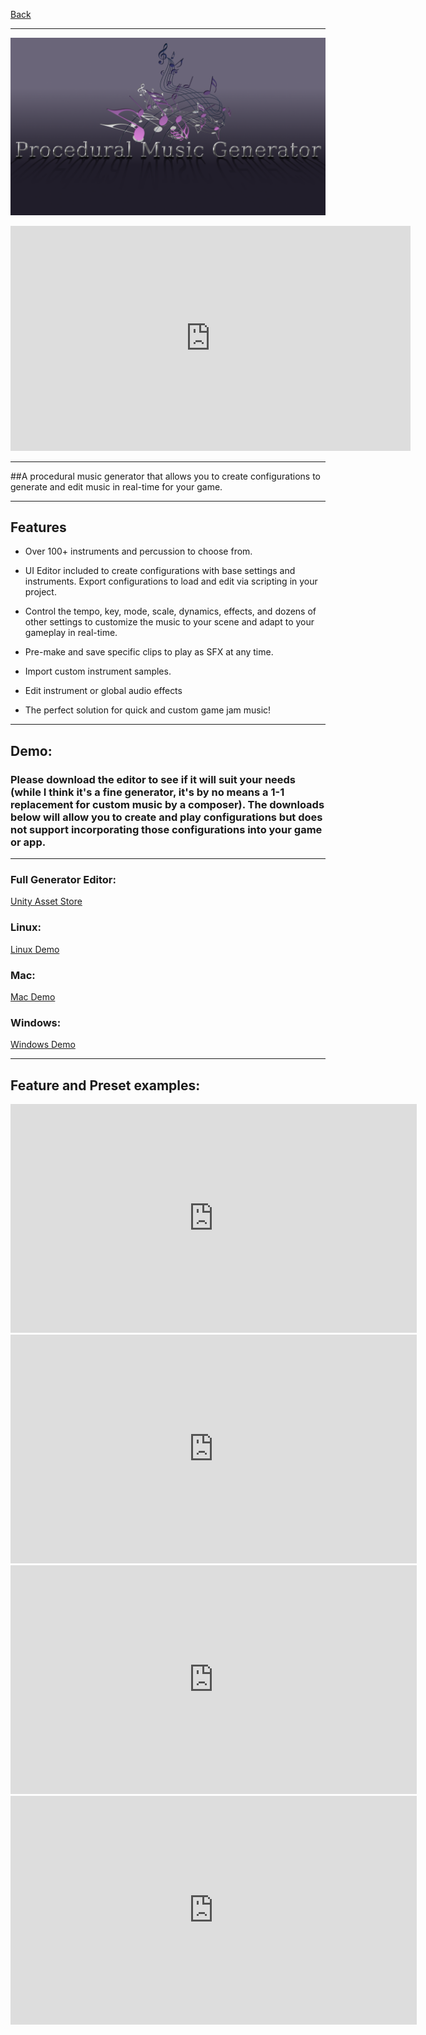 [Back](https://stickandbindlegames.github.io)

---

![Logo](https://raw.githubusercontent.com/StickAndBindleGames/stickandbindlegames.github.io/master/Images/%20Logo.png)

<iframe width="640" height="360" src="https://www.youtube.com/embed/kDLc6GFdZTk" frameborder="0" gesture="media" allow="encrypted-media" allowfullscreen></iframe>

---

##A procedural music generator that allows you to create configurations to generate and edit music in real-time for your game. 

---

## Features
- Over 100+ instruments and percussion to choose from.

- UI Editor included to create configurations with base settings and instruments.  Export configurations to load and edit via scripting in your project.

- Control the tempo, key, mode, scale, dynamics, effects, and dozens of other settings to customize the music to your scene and adapt to your gameplay in real-time. 

- Pre-make and save specific clips to play as SFX at any time.

- Import custom instrument samples.

- Edit instrument or global audio effects

- The perfect solution for quick and custom game jam music!

---

## Demo:
### Please download the editor to see if it will suit your needs (while I think it's a fine generator, it's by no means a 1-1 replacement for custom music by a composer). The downloads below will allow you to create and play configurations but does not support incorporating those configurations into your game or app. 

---

### Full Generator Editor:
[Unity Asset Store](https://www.assetstore.unity3d.com/#!/content/99791)

### Linux:
[Linux Demo](https://github.com/StickAndBindleGames/ProceduralMusicPlayer_Linux)

### Mac:
[Mac Demo](https://github.com/StickAndBindleGames/ProceduralMusicPlayer_Mac)

### Windows:
[Windows Demo](https://github.com/StickAndBindleGames/ProceduralMusicPlayer_Win)

---

## Feature and Preset examples:
<iframe width="650" height="366" src="https://www.youtube.com/embed/dcVjY5rkUqU" frameborder="0" gesture="media" allow="encrypted-media" allowfullscreen></iframe>
<iframe width="650" height="366" src="https://www.youtube.com/embed/TGQM11iRRUQ" frameborder="0" gesture="media" allow="encrypted-media" allowfullscreen></iframe>
<iframe width="650" height="366" src="https://www.youtube.com/embed/2g6EuwNqHok?ecver=1" frameborder="0" gesture="media" allow="encrypted-media" allowfullscreen></iframe>
<iframe width="650" height="366" src="https://www.youtube.com/embed/P3BNIbOhSfU" frameborder="0" gesture="media" allow="encrypted-media" allowfullscreen></iframe>
